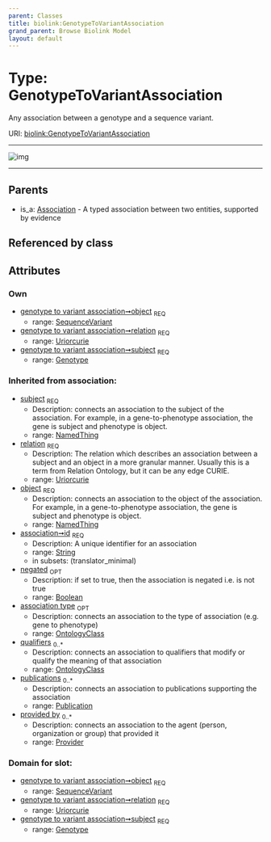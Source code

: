 ```yaml
---
parent: Classes
title: biolink:GenotypeToVariantAssociation
grand_parent: Browse Biolink Model
layout: default
---
```


# Type: GenotypeToVariantAssociation


Any association between a genotype and a sequence variant.

URI: [biolink:GenotypeToVariantAssociation](https://w3id.org/biolink/vocab/GenotypeToVariantAssociation)


---

![img](http://yuml.me/diagram/nofunky;dir:TB/class/[SequenceVariant],[Publication],[Provider],[OntologyClass],[SequenceVariant]%3Cobject%201..1-%20[GenotypeToVariantAssociation|relation:uriorcurie;id(i):string;negated(i):boolean%20%3F],[Genotype]%3Csubject%201..1-%20[GenotypeToVariantAssociation],[Association]%5E-[GenotypeToVariantAssociation],[Genotype],[Association])

---


## Parents

 *  is_a: [Association](Association.md) - A typed association between two entities, supported by evidence

## Referenced by class


## Attributes


### Own

 * [genotype to variant association➞object](genotype_to_variant_association_object.md)  <sub>REQ</sub>
    * range: [SequenceVariant](SequenceVariant.md)
 * [genotype to variant association➞relation](genotype_to_variant_association_relation.md)  <sub>REQ</sub>
    * range: [Uriorcurie](types/Uriorcurie.md)
 * [genotype to variant association➞subject](genotype_to_variant_association_subject.md)  <sub>REQ</sub>
    * range: [Genotype](Genotype.md)

### Inherited from association:

 * [subject](subject.md)  <sub>REQ</sub>
    * Description: connects an association to the subject of the association. For example, in a gene-to-phenotype association, the gene is subject and phenotype is object.
    * range: [NamedThing](NamedThing.md)
 * [relation](relation.md)  <sub>REQ</sub>
    * Description: The relation which describes an association between a subject and an object in a more granular manner. Usually this is a term from Relation Ontology, but it can be any edge CURIE.
    * range: [Uriorcurie](types/Uriorcurie.md)
 * [object](object.md)  <sub>REQ</sub>
    * Description: connects an association to the object of the association. For example, in a gene-to-phenotype association, the gene is subject and phenotype is object.
    * range: [NamedThing](NamedThing.md)
 * [association➞id](association_id.md)  <sub>REQ</sub>
    * Description: A unique identifier for an association
    * range: [String](types/String.md)
    * in subsets: (translator_minimal)
 * [negated](negated.md)  <sub>OPT</sub>
    * Description: if set to true, then the association is negated i.e. is not true
    * range: [Boolean](types/Boolean.md)
 * [association type](association_type.md)  <sub>OPT</sub>
    * Description: connects an association to the type of association (e.g. gene to phenotype)
    * range: [OntologyClass](OntologyClass.md)
 * [qualifiers](qualifiers.md)  <sub>0..*</sub>
    * Description: connects an association to qualifiers that modify or qualify the meaning of that association
    * range: [OntologyClass](OntologyClass.md)
 * [publications](publications.md)  <sub>0..*</sub>
    * Description: connects an association to publications supporting the association
    * range: [Publication](Publication.md)
 * [provided by](provided_by.md)  <sub>0..*</sub>
    * Description: connects an association to the agent (person, organization or group) that provided it
    * range: [Provider](Provider.md)

### Domain for slot:

 * [genotype to variant association➞object](genotype_to_variant_association_object.md)  <sub>REQ</sub>
    * range: [SequenceVariant](SequenceVariant.md)
 * [genotype to variant association➞relation](genotype_to_variant_association_relation.md)  <sub>REQ</sub>
    * range: [Uriorcurie](types/Uriorcurie.md)
 * [genotype to variant association➞subject](genotype_to_variant_association_subject.md)  <sub>REQ</sub>
    * range: [Genotype](Genotype.md)
